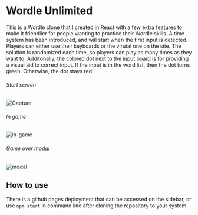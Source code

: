 # Wordle Unlimited
This is a Wordle clone that I created in React with a few extra features to make it friendlier for people wanting to practice their Wordle skills. A time system has been introduced, and will start when the first input is detected. Players can either use their keyboards or the virutal one on the site. The solution is randomized each time, so players can play as many times as they want to. Additonally, the colored dot next to the input board is for providing a visual aid to correct input. If the input is in the word list, then the dot turns green. Otherwise, the dot stays red.

###### Start screen
![Capture](https://user-images.githubusercontent.com/75757836/181168877-406fb7bf-be38-42ce-8223-f38dcf498f37.PNG)

###### In game
![in-game](https://user-images.githubusercontent.com/75757836/181171519-261cee68-ca5c-4ab3-8b71-aa3c88a875e4.png)

###### Game over modal
![modal](https://user-images.githubusercontent.com/75757836/181171537-9dcb20c9-93b2-48e3-8662-7f809ff6be4a.png)


## How to use
There is a github pages deployment that can be accessed on the sidebar, or use `npm start` in command line after cloning the repository to your system. 
